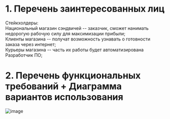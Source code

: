 # 1. Перечень заинтересованных лиц
Стейкхолдеры:   
Национальный магазин сэндвичей -- заказчик, сможет нанимать недорогую рабочую силу для максимизации прибыли;    
Клиенты магазина -- получат возможность узнавать о готовности заказа через интернет;     
Курьеры магазина -- часть их работы будет автоматизирована  
Разработчик ПО;
# 2. Перечень функциональных требований + Диаграмма вариантов использования  
![image](https://github.com/michigantsev/Architecture/assets/63182310/35314dfa-321f-4ce7-9a92-687e64b61f0a)
